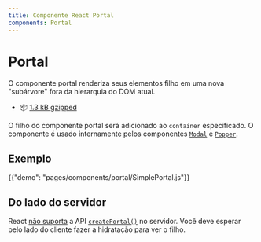 ```yaml
---
title: Componente React Portal
components: Portal
---
```


# Portal

<p class="description">O componente portal renderiza seus elementos filho em uma nova "subárvore" fora da hierarquia do DOM atual.</p>

- 📦 [1.3 kB gzipped](/size-snapshot)

O filho do componente portal será adicionado ao `container` especificado. O componente é usado internamente pelos componentes [`Modal`](/components/modal/) e [`Popper`](/components/popper/).

## Exemplo

{{"demo": "pages/components/portal/SimplePortal.js"}}

## Do lado do servidor

React [não suporta](https://github.com/facebook/react/issues/13097) a API [`createPortal()`](https://pt-br.reactjs.org/docs/portals.html) no servidor. Você deve esperar pelo lado do cliente fazer a hidratação para ver o filho.